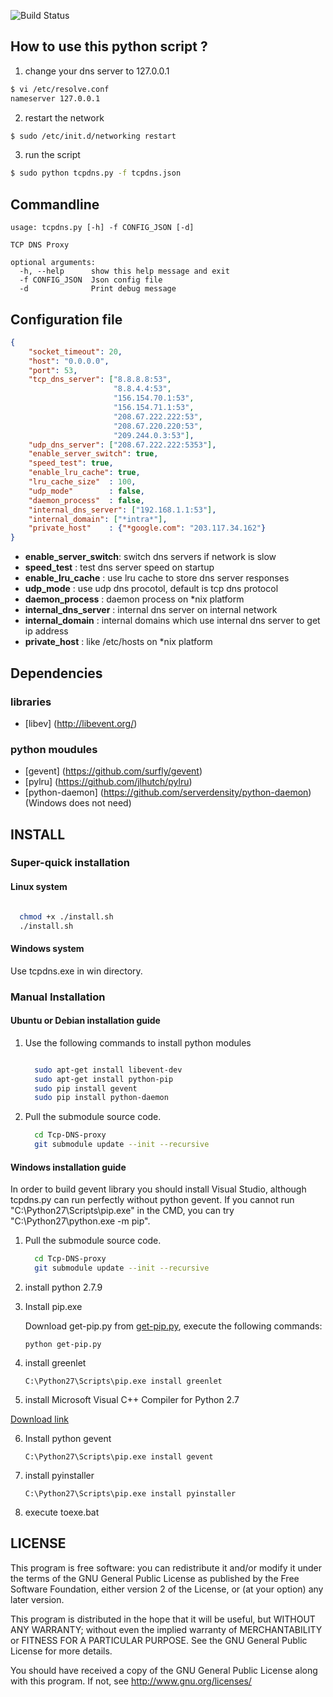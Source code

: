 
![Build Status](https://travis-ci.org/henices/Tcp-DNS-proxy.svg?branch=master)

How to use this python script ?
-------------------------------

1.    change your dns server to 127.0.0.1

   ```bash
  $ vi /etc/resolve.conf  
  nameserver 127.0.0.1
  ```
2.    restart the network

  ```bash
  $ sudo /etc/init.d/networking restart
  ```
3.    run the script

  ```bash
  $ sudo python tcpdns.py -f tcpdns.json
  ```
  
Commandline
----------------------------

```
usage: tcpdns.py [-h] -f CONFIG_JSON [-d]

TCP DNS Proxy

optional arguments:
  -h, --help      show this help message and exit
  -f CONFIG_JSON  Json config file
  -d              Print debug message
```

  
Configuration file
----------------------------

``` json
{
    "socket_timeout": 20,
    "host": "0.0.0.0",
    "port": 53,
    "tcp_dns_server": ["8.8.8.8:53",
                       "8.8.4.4:53",
                       "156.154.70.1:53",
                       "156.154.71.1:53",
                       "208.67.222.222:53",
                       "208.67.220.220:53",
                       "209.244.0.3:53"],
    "udp_dns_server": ["208.67.222.222:5353"],
    "enable_server_switch": true,
    "speed_test": true,
    "enable_lru_cache": true,
    "lru_cache_size"  : 100,
    "udp_mode"        : false,
    "daemon_process"  : false,
    "internal_dns_server": ["192.168.1.1:53"],
    "internal_domain": ["*intra*"],
    "private_host"    : {"*google.com": "203.117.34.162"}
}
```
* **enable_server_switch**: switch dns servers if network is slow
* **speed_test**          : test dns server speed on startup
* **enable_lru_cache**    : use lru cache to store dns server responses
* **udp_mode**            : use udp dns procotol, default is tcp dns protocol
* **daemon_process**      : daemon process on *nix platform
* **internal_dns_server** : internal dns server on internal network
* **internal_domain**     : internal domains which use internal dns server to get ip address
* **private_host**        : like /etc/hosts on *nix platform

  
Dependencies
----------------------------

### libraries
   * [libev] (http://libevent.org/)

### python moudules
   * [gevent] (https://github.com/surfly/gevent)
   * [pylru] (https://github.com/jlhutch/pylru)
   * [python-daemon] (https://github.com/serverdensity/python-daemon) (Windows does not need)

INSTALL
---------------------

### Super-quick installation

#### Linux system

```bash

  chmod +x ./install.sh
  ./install.sh
```

#### Windows system

Use tcpdns.exe in win directory.


### Manual Installation


#### Ubuntu or Debian installation guide

1. Use the following commands to install python modules

   ```bash
   
     sudo apt-get install libevent-dev
     sudo apt-get install python-pip
     sudo pip install gevent
     sudo pip install python-daemon
   ```

2. Pull the submodule source code.

   ```bash
     cd Tcp-DNS-proxy
     git submodule update --init --recursive
   ```

#### Windows installation guide

   In order to build gevent library you should install Visual Studio, 
   although tcpdns.py can run perfectly without python gevent.
   If you cannot run "C:\Python27\Scripts\pip.exe" in the CMD,
   you can try "C:\Python27\python.exe -m pip".


1. Pull the submodule source code.
   ```bash
     cd Tcp-DNS-proxy
     git submodule update --init --recursive
   ```

2. install python 2.7.9


3. Install pip.exe

   Download get-pip.py from [get-pip.py](https://raw.github.com/pypa/pip/master/contrib/get-pip.py),
   execute the following commands:

   ```
   python get-pip.py
   ```
4. install greenlet

   ```
   C:\Python27\Scripts\pip.exe install greenlet
   ```

5. install Microsoft Visual C++ Compiler for Python 2.7

  [Download link](http://www.microsoft.com/en-us/download/details.aspx?id=44266)

6. Install python gevent

   ```
   C:\Python27\Scripts\pip.exe install gevent
   ```

7. install pyinstaller

   ```
   C:\Python27\Scripts\pip.exe install pyinstaller
   ```
   
8. execute toexe.bat


LICENSE
----------------------

This program is free software: you can redistribute it and/or modify it under the terms of the GNU General Public License 
as published by the Free Software Foundation, either version 2 of the License, or (at your option) any later version.

This program is distributed in the hope that it will be useful, but WITHOUT ANY WARRANTY; without even the implied warranty
of MERCHANTABILITY or FITNESS FOR A PARTICULAR PURPOSE. See the GNU General Public License for more details.

You should have received a copy of the GNU General Public License along with this program. If not, see 
http://www.gnu.org/licenses/

